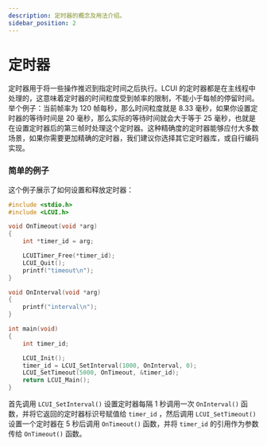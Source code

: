 ```yaml
---
description: 定时器的概念及用法介绍。
sidebar_position: 2
---
```


# 定时器

定时器用于将一些操作推迟到指定时间之后执行。LCUI 的定时器都是在主线程中处理的，这意味着定时器的时间粒度受到帧率的限制，不能小于每帧的停留时间。举个例子：当前帧率为 120 帧每秒，那么时间粒度就是 8.33 毫秒，如果你设置定时器的等待时间是 20 毫秒，那么实际的等待时间就会大于等于 25 毫秒，也就是在设置定时器后的第三帧时处理这个定时器。这种精确度的定时器能够应付大多数场景，如果你需要更加精确的定时器，我们建议你选择其它定时器库，或自行编码实现。

### 简单的例子

这个例子展示了如何设置和释放定时器：

```c
#include <stdio.h>
#include <LCUI.h>

void OnTimeout(void *arg)
{
    int *timer_id = arg;

    LCUITimer_Free(*timer_id);
    LCUI_Quit();
    printf("timeout\n");
}

void OnInterval(void *arg)
{
    printf("interval\n");
}

int main(void)
{
    int timer_id;

    LCUI_Init();
    timer_id = LCUI_SetInterval(1000, OnInterval, 0);
    LCUI_SetTimeout(5000, OnTimeout, &timer_id);
    return LCUI_Main();
}
```

首先调用 `LCUI_SetInterval()` 设置定时器每隔 1 秒调用一次 `OnInterval()` 函数，并将它返回的定时器标识号赋值给 `timer_id` ，然后调用 `LCUI_SetTimeout()` 设置一个定时器在 5 秒后调用 `OnTimeout()` 函数，并将 `timer_id` 的引用作为参数传给 `OnTimeout()` 函数。
